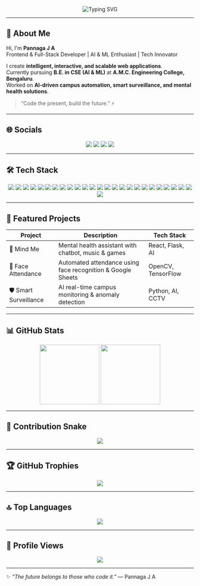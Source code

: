 <!-- Futuristic GitHub Profile README -->

<!-- 🌌 Animated Typing Header -->
<p align="center">
  <img src="https://readme-typing-svg.demolab.com?font=Orbitron&weight=600&size=30&pause=1000&color=00F0FF&center=true&vCenter=true&width=600&lines=Hey+👋+I'm+Pannaga+J+A;Frontend+%26+Full-Stack+Developer;AI+%26+ML+Enthusiast;Building+Futuristic+Web+Apps" alt="Typing SVG" />
</p>

---

## 💫 About Me
Hi, I'm **Pannaga J A**  
Frontend & Full-Stack Developer | AI & ML Enthusiast | Tech Innovator  

I create **intelligent, interactive, and scalable web applications**.  
Currently pursuing **B.E. in CSE (AI & ML)** at **A.M.C. Engineering College, Bengaluru**.  
Worked on **AI-driven campus automation, smart surveillance, and mental health solutions**.  

> “Code the present, build the future.” ⚡  

---

## 🌐 Socials
<p align="center">
  <a href="https://www.instagram.com/"><img src="https://img.shields.io/badge/Instagram-E4405F?style=for-the-badge&logo=instagram&logoColor=white" /></a>
  <a href="https://www.linkedin.com/in/"><img src="https://img.shields.io/badge/LinkedIn-0077B5?style=for-the-badge&logo=linkedin&logoColor=white" /></a>
  <a href="mailto:pannaga@example.com"><img src="https://img.shields.io/badge/Email-00D1F2?style=for-the-badge&logo=gmail&logoColor=white" /></a>
  <a href="https://yourportfolio.com"><img src="https://img.shields.io/badge/Portfolio-161616?style=for-the-badge&logo=ko-fi&logoColor=white" /></a>
</p>

---

## 🛠️ Tech Stack
<p align="center">
  <img src="https://img.shields.io/badge/HTML5-E34F26?style=for-the-badge&logo=html5&logoColor=white" />
  <img src="https://img.shields.io/badge/CSS3-1572B6?style=for-the-badge&logo=css3&logoColor=white" />
  <img src="https://img.shields.io/badge/JavaScript-F7DF1E?style=for-the-badge&logo=javascript&logoColor=black" />
  <img src="https://img.shields.io/badge/TypeScript-3178C6?style=for-the-badge&logo=typescript&logoColor=white" />
  <img src="https://img.shields.io/badge/React-61DAFB?style=for-the-badge&logo=react&logoColor=black" />
  <img src="https://img.shields.io/badge/Redux-764ABC?style=for-the-badge&logo=redux&logoColor=white" />
  <img src="https://img.shields.io/badge/ReactNative-61DAFB?style=for-the-badge&logo=react&logoColor=white" />
  <img src="https://img.shields.io/badge/Node.js-339933?style=for-the-badge&logo=node.js&logoColor=white" />
  <img src="https://img.shields.io/badge/Express-000000?style=for-the-badge&logo=express&logoColor=white" />
  <img src="https://img.shields.io/badge/Django-092E20?style=for-the-badge&logo=django&logoColor=white" />
  <img src="https://img.shields.io/badge/FastAPI-009688?style=for-the-badge&logo=fastapi&logoColor=white" />
  <img src="https://img.shields.io/badge/Postgres-316192?style=for-the-badge&logo=postgresql&logoColor=white" />
  <img src="https://img.shields.io/badge/SQLite-003B57?style=for-the-badge&logo=sqlite&logoColor=white" />
  <img src="https://img.shields.io/badge/Firebase-FFCA28?style=for-the-badge&logo=firebase&logoColor=white" />
  <img src="https://img.shields.io/badge/Supabase-3ECF8E?style=for-the-badge&logo=supabase&logoColor=white" />
  <img src="https://img.shields.io/badge/Docker-2496ED?style=for-the-badge&logo=docker&logoColor=white" />
  <img src="https://img.shields.io/badge/Nginx-009639?style=for-the-badge&logo=nginx&logoColor=white" />
  <img src="https://img.shields.io/badge/Git-000000?style=for-the-badge&logo=git&logoColor=white" />
  <img src="https://img.shields.io/badge/GitHub-181717?style=for-the-badge&logo=github&logoColor=white" />
  <img src="https://img.shields.io/badge/Bootstrap-7952B3?style=for-the-badge&logo=bootstrap&logoColor=white" />
  <img src="https://img.shields.io/badge/TailwindCSS-38B2AC?style=for-the-badge&logo=tailwind-css&logoColor=white" />
  <img src="https://img.shields.io/badge/Figma-F24E1E?style=for-the-badge&logo=figma&logoColor=white" />
  <img src="https://img.shields.io/badge/TensorFlow-FF6F00?style=for-the-badge&logo=tensorflow&logoColor=white" />
  <img src="https://img.shields.io/badge/NumPy-013243?style=for-the-badge&logo=numpy&logoColor=white" />
  <img src="https://img.shields.io/badge/Matplotlib-11557C?style=for-the-badge&logo=matplotlib&logoColor=white" />
  <img src="https://img.shields.io/badge/PowerBI-F2C811?style=for-the-badge&logo=power-bi&logoColor=white" />
</p>

---

## 🚀 Featured Projects

| Project | Description | Tech Stack |
|--------|-------------|------------|
| 🧠 Mind Me | Mental health assistant with chatbot, music & games | React, Flask, AI |
| 🧍 Face Attendance | Automated attendance using face recognition & Google Sheets | OpenCV, TensorFlow |
| 🛡️ Smart Surveillance | AI real-time campus monitoring & anomaly detection | Python, AI, CCTV |

---

## 📊 GitHub Stats

<p align="center">
  <img src="https://github-readme-stats.vercel.app/api?username=PannagaJA&show_icons=true&theme=radical&hide_border=true" height="160"/>
  <img src="https://streak-stats.demolab.com?user=PannagaJA&theme=radical&hide_border=true" height="160"/>
</p>

---

## 🐍 Contribution Snake
<p align="center">
  <img src="https://raw.githubusercontent.com/PannagaJA/PannagaJA/output/github-contribution-grid-snake.svg" />
</p>

---

## 🏆 GitHub Trophies
<p align="center">
  <img src="https://github-profile-trophy.vercel.app/?username=PannagaJA&theme=radical&margin-w=10&margin-h=10" />
</p>

---

## 🔝 Top Languages
<p align="center">
  <img src="https://github-readme-stats.vercel.app/api/top-langs/?username=PannagaJA&layout=compact&theme=radical" />
</p>

---

## 🌌 Profile Views
<p align="center">
  <img src="https://komarev.com/ghpvc/?username=PannagaJA&style=for-the-badge&color=00F0FF" />
</p>

---

✨ *“The future belongs to those who code it.”* — Pannaga J A
